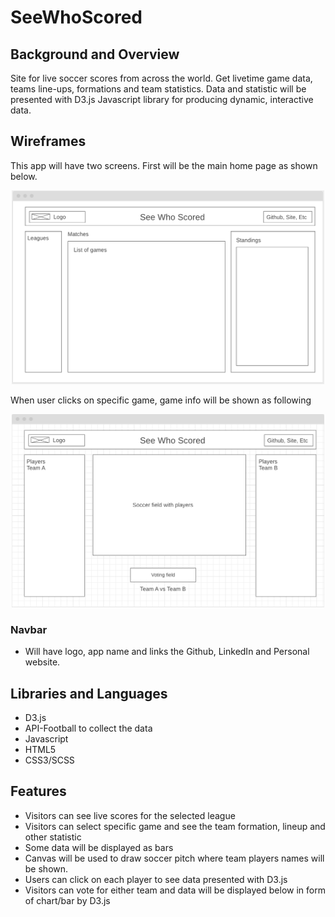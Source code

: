 # SeeWhoScored

## Background and Overview 
Site for live soccer scores from across the world. Get livetime game data, teams line-ups, formations and team statistics.
Data and statistic will be presented with D3.js Javascript library for producing dynamic, interactive data.


## Wireframes

This app will have two screens. 
First will be the main home page as shown below.
<div align="center">
    <img width="500" src="./assets/layout.png">
</div>

When user clicks on specific game, game info will be shown as following
<div align="center">
    <img width="500" src="./assets/layout2.png">
</div>

### Navbar 
* Will have logo, app name and links the Github, LinkedIn and Personal website.

## Libraries and Languages

* D3.js
* API-Football to collect the data
* Javascript
* HTML5
* CSS3/SCSS

## Features
* Visitors can see live scores for the selected league
* Visitors can select specific game and see the team formation, lineup and other statistic
* Some data will be displayed as bars 
* Canvas will be used to draw soccer pitch where team players names will be shown. 
* Users can click on each player to see data presented with D3.js 
* Visitors can vote for either team and data will be displayed below in form of chart/bar by D3.js



